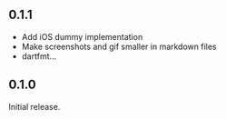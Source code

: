 ## 0.1.1

* Add iOS dummy implementation
* Make screenshots and gif smaller in markdown files
* dartfmt...


## 0.1.0

Initial release.
